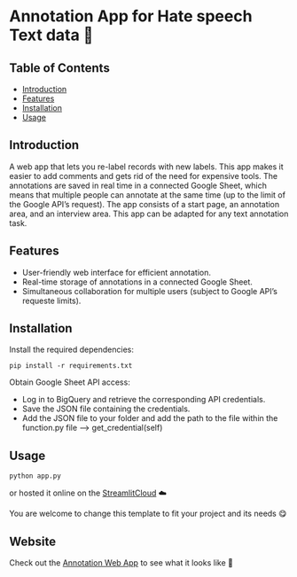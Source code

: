 # Annotation App for Hate speech Text data 🫶 

## Table of Contents
- [Introduction](#introduction)
- [Features](#features)
- [Installation](#installation)
- [Usage](#usage)


## Introduction
A web app that lets you re-label records with new labels. This app makes it easier to add comments and gets rid of the need for expensive tools. The annotations are saved in real time in a connected Google Sheet, which means that multiple people can annotate at the same time (up to the limit of the Google API’s request).  The app consists of a start page, an annotation area, and an interview area. This app can be adapted for any text annotation task.

## Features
- User-friendly web interface for efficient annotation.
- Real-time storage of annotations in a connected Google Sheet.
- Simultaneous collaboration for multiple users (subject to Google API’s requeste limits).

## Installation
Install the required dependencies:

`pip install -r requirements.txt`

Obtain Google Sheet API access:
- Log in to BigQuery and retrieve the corresponding API credentials.
- Save the JSON file containing the credentials.
- Add the JSON file to your folder and add the path to the file within the function.py file --> get_credential(self)

## Usage
```python app.py ```

or hosted it online on the [StreamlitCloud]([https://www.example.com](https://streamlit.io/cloud)) ☁️

You are welcome to change this template to fit your project and its needs 😋
## Website

Check out the [Annotation Web App](https://share.streamlit.io/raisarom/text_annotation_webapp/main/Hate_app.py) to see what it looks like 🎉

